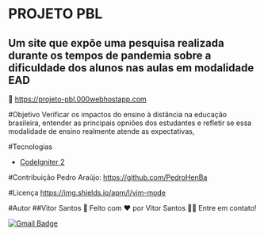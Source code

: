 
# PROJETO PBL
## Um site que expõe uma pesquisa realizada durante os tempos de pandemia sobre a dificuldade dos alunos nas aulas em modalidade EAD

🔎 https://projeto-pbl.000webhostapp.com

 #Objetivo
  Verificar os impactos do ensino à distância na educação brasileira, entender as principais opniões dos estudantes e refletir se essa modalidade de ensino realmente atende as expectativas,
  
 #Tecnologias
  - [CodeIgniter 2](https://codeigniter.com/)
  
 #Contribuição
  Pedro Araújo: https://github.com/PedroHenBa
  
 #Licença
 https://img.shields.io/apm/l/vim-mode
 
 #Autor
  ##Vitor Santos 🚀
  Feito com ❤️ por Vitor Santos 👋🏽 Entre em contato!

[![Gmail Badge](https://img.shields.io/badge/-vitoralannl@gmail.com-c14438?style=flat-square&logo=Gmail&logoColor=white&link=mailto:vitoralannl@gmail.com)](mailto:vitoralannl@gmail.com)
